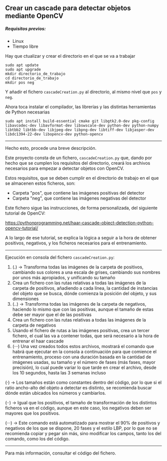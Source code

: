 ## Crear un cascade para detectar objetos mediante OpenCV

##### Requisitos previos:

- Linux
- Tiempo libre

Hay que ctualizar y crear el directorio en el que se va a trabajar
```
sudo apt update
sudo apt upgrade
mkdir directorio_de_trabajo
cd directorio_de_trabajo
mkdir pos neg
```

Y añadir el fichero `cascadeCreation.py` al directorio, al mismo nivel que `pos` y `neg`.

Ahora toca instalar el compilador, las librerías y las distintas herramientas de Python necesarias
```
sudo apt install build-essential cmake git libgtk2.0-dev pkg-config libavcodec-dev libavformat-dev libswscale-dev python-dev python-numpy libtbb2 libtbb-dev libjpeg-dev libpng-dev libtiff-dev libjasper-dev libdc1394-22-dev libopencv-dev python-opencv
```

* * *

Hecho esto, procede una breve descripción.

Este proyecto consta de un fichero, `cascadeCreation.py` que, dando por hecho que se cumplen los requisitos del directorio, creará los archivos necesarios para empezar a detectar objetos con OpenCV.

Estos requisitos, que se deben cumplir en el directorio de trabajo en el que se almacenen estos ficheros, son:

- Carpeta "pos", que contiene las imágenes positivas del detector
- Carpeta "neg", que contiene las imágenes negativas del detector

Este fichero sigue las instrucciones, de forma personalizada, del siguiente tutorial de OpenCV:

https://pythonprogramming.net/haar-cascade-object-detection-python-opencv-tutorial/

A lo largo de ese tutorial, se explica la lógica a seguir a la hora de obtener positivos, negativos, y los ficheros necesarios para el entrenamiento.

* * *

Ejecución en consola del fichero `cascadeCreation.py`:

1. (.) -> Transforma todas las imágenes de la carpeta de positivos, cambiando sus colores a una escala de grises, cambiando sus nombres por unos más apropiados, y unificando su tamaño
2. Crea un fichero con las rutas relativas a todas las imágenes de la carpeta de positivos, añadiendo a cada línea, la cantidad de instancias del objeto que se busca, dónde comienza la posición del objeto, y sus dimensiones
3. (..) -> Transforma todas las imágenes de la carpeta de negativos, haciendo lo mismo que con las positivas, aunque  el tamaño de estas debe ser mayor que el de las positivas
4. Crea un fichero con las rutas relativas a todas las imágenes de la carpeta de negativos
5. Usando el fichero de rutas a las imágenes positivas, crea un tercer fichero, el cual las va a contener todas, que será necesario a la hora de entrenar el haar cascade
6. (···) Una vez creados todos estos archivos, mostrará el comando que habrá que ejecutar en la consola a continuación para que comience el entrenamiento, proceso con una duración basada en la cantidad de imágenes usadas, su tamaño y el número de fases (más fases, mayor precisión), lo cual puede variar lo que tarde en crear el archivo, desde los 10 segundos, hasta las 3 semanas incluso

(·) -> Los tamaños están como constantes dentro del código, por lo que si el ratio ancho-alto del objeto a detectar es distinto, se recomienda buscar dónde están ubicados los números y cambiarlos.

(··) -> Igual que los positivos, el tamaño de transformación de los distintos ficheros va en el código, aunque en este caso, los negativos deben ser mayores que los positivos.

(···) -> Este comando está automatizado para mostrar el 90% de positivos y negativos de los que se dispone, 20 fases y el estilo LBP, por lo que no se recomienda copiar y pegar sin más, sino modificar los campos, tanto los del comando, como los del código.

* * *

Para más información, consultar el código del fichero.
